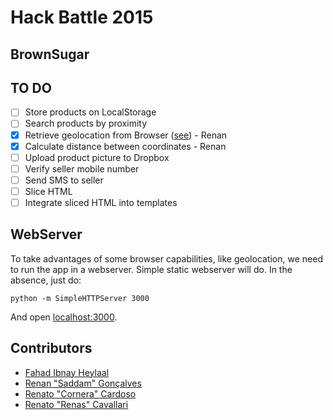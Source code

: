 # Hack Battle 2015

## BrownSugar ##

## TO DO

- [ ] Store products on LocalStorage
- [ ] Search products by proximity
- [x] Retrieve geolocation from Browser ([see](http://dev.w3.org/geo/api/spec-source.html)) - Renan
- [x] Calculate distance between coordinates - Renan
- [ ] Upload product picture to Dropbox
- [ ] Verify seller mobile number
- [ ] Send SMS to seller
- [ ] Slice HTML
- [ ] Integrate sliced HTML into templates

## WebServer

To take advantages of some browser capabilities, like geolocation, we need to run the app in a webserver. Simple static webserver will do. In the absence, just do:

```shell
python -m SimpleHTTPServer 3000
```

And open [localhost:3000](http://localhost:3000).

## Contributors

- [Fahad Ibnay Heylaal](https://github.com/fahad19)
- [Renan "Saddam" Gonçalves](https://github.com/renan)
- [Renato "Cornera" Cardoso](https://github.com/re2005)
- [Renato "Renas" Cavallari](https://github.com/renasboy)
